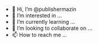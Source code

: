 - 👋 Hi, I’m @publishermazin
- 👀 I’m interested in ...
- 🌱 I’m currently learning ...
- 💞️ I’m looking to collaborate on ...
- 📫 How to reach me ...

<!---
publishermazin/publishermazin is a ✨ special ✨ repository because its `README.md` (this file) appears on your GitHub profile.
You can click the Preview link to take a look at your changes.
--->
